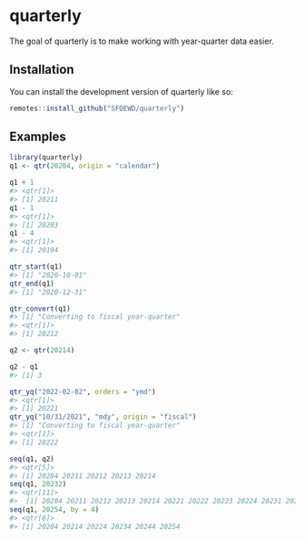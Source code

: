 
<!-- README.md is generated from README.Rmd. Please edit that file -->

# quarterly

<!-- badges: start -->
<!-- badges: end -->

The goal of quarterly is to make working with year-quarter data easier.

## Installation

You can install the development version of quarterly like so:

``` r
remotes::install_github("SFOEWD/quarterly")
```

## Examples

``` r
library(quarterly)
q1 <- qtr(20204, origin = "calendar")

q1 + 1
#> <qtr[1]>
#> [1] 20211
q1 - 1
#> <qtr[1]>
#> [1] 20203
q1 - 4
#> <qtr[1]>
#> [1] 20194

qtr_start(q1)
#> [1] "2020-10-01"
qtr_end(q1)
#> [1] "2020-12-31"

qtr_convert(q1)
#> [1] "Converting to fiscal year-quarter"
#> <qtr[1]>
#> [1] 20212

q2 <- qtr(20214)

q2 - q1
#> [1] 3

qtr_yq("2022-02-02", orders = "ymd")
#> <qtr[1]>
#> [1] 20221
qtr_yq("10/31/2021", "mdy", origin = "fiscal")
#> [1] "Converting to fiscal year-quarter"
#> <qtr[1]>
#> [1] 20222

seq(q1, q2)
#> <qtr[5]>
#> [1] 20204 20211 20212 20213 20214
seq(q1, 20232)
#> <qtr[11]>
#>  [1] 20204 20211 20212 20213 20214 20221 20222 20223 20224 20231 20232
seq(q1, 20254, by = 4)
#> <qtr[6]>
#> [1] 20204 20214 20224 20234 20244 20254
```
